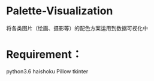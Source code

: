 # Palette-Visualization
将各类图片（绘画、摄影等）的配色方案运用到数据可视化中

# Requirement：
python3.6
haishoku
Pillow
tkinter

